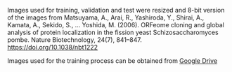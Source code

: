 Images used for training, validation and test were resized and 8-bit version of the images from Matsuyama, A., Arai, R., Yashiroda, Y., Shirai, A., Kamata, A., Sekido, S., … Yoshida, M. (2006). ORFeome cloning and global analysis of protein localization in the fission yeast Schizosaccharomyces pombe. Nature Biotechnology, 24(7), 841–847. https://doi.org/10.1038/nbt1222

Images used for the training process can be obtained from [Google Drive](https://drive.google.com/drive/folders/1sa8R1Pl--NNPRCmJU_InzY1Oi2xt3DCt?usp=sharing)